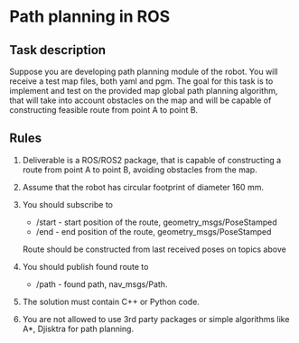 # Path planning in ROS

## Task description

Suppose you are developing path planning module of the robot. You will receive a test map files, both yaml and pgm. The goal for this task is to implement and test on the provided map global path planning algorithm, that will take into account obstacles on the map and will be capable of constructing feasible route from point A to point B.

## Rules

1. Deliverable is a ROS/ROS2 package, that is capable of constructing a route from point A to point B, avoiding obstacles from the map.
2. Assume that the robot has circular footprint of diameter 160 mm.
3. You should subscribe to

	* /start - start position of the route, geometry_msgs/PoseStamped
	* /end   - end position of the route, geometry_msgs/PoseStamped
	 
	Route should be constructed from last received poses on topics above

4. You should publish found route to
	* /path - found path, nav_msgs/Path.
  
5. The solution must contain C++ or Python code.
6. You are not allowed to use 3rd party packages or simple algorithms like A*, Djisktra for path planning.
